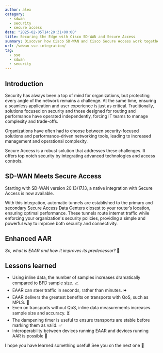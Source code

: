 ```yaml
---
author: alex
category:
  - sdwan
  - security
  - secure access
date: "2025-02-05T14:20:31+00:00"
title: Securing the Edge with Cisco SD-WAN and Secure Access
summary: Discover how Cisco SD-WAN and Cisco Secure Access work together to enhance network performance and security in a cloud-first world.
url: /sdwan-sse-integration/
tag:
  - sse
  - sdwan
  - security
---
```

## Introduction

Security has always been a top of mind for organizations, but protecting every angle of the network remains a challenge. At the same time, ensuring a seamless application and user experience is just as critical. Traditionally, solutions focused on security and those designed for routing and performance have operated independently, forcing IT teams to manage complexity and trade-offs.

Organizations have often had to choose between security-focused solutions and performance-driven networking tools, leading to increased management and operational complexity. 

Secure Access is a robust solution that addresses these challenges. It offers top notch security by integrating advanced technologies and access controls. 

## SD-WAN Meets Secure Access

Starting with SD-WAN version 20.13/17.13, a native integration with Secure Access is now available.

With this integration, automatic tunnels are established to the primary and secondary Secure Access Data Centers closest to your router’s location, ensuring optimal performance. These tunnels route internet traffic while enforcing your organization's security policies, providing a simple and powerful way to improve both security and connectivity.

## Enhanced AAR

_So, what is EAAR and how it improves its predecessor?_ 🤔

## Lessons learned 

- Using inline data, the number of samples increases dramatically compared to BFD sample size. 📈
- EAAR can steer traffic in seconds, rather than minutes. ⏩
- EAAR delivers the greatest benefits on transports with QoS, such as MPLS. 🚀
- Even on transports without QoS, inline data measurements increases sample size and accuracy. ⏳
- The dampening timer is useful to ensure transports are stable before marking them as valid. ✅
- Interoperability between devices running EAAR and devices running AAR is possible 🔄

I hope you have learned something useful! See you on the next one 👋

